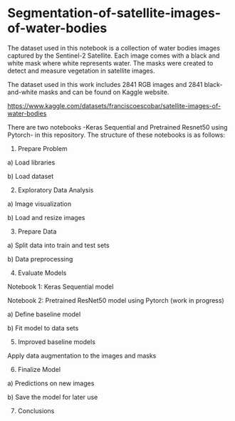 # Segmentation-of-satellite-images-of-water-bodies

The dataset used in this notebook is a collection of water bodies images captured by the Sentinel-2 Satellite. Each image comes with a 
black and white mask where white represents water. The masks were created to detect and measure vegetation in satellite images.

The dataset used in this work includes 2841 RGB images and 2841 black-and-white masks and can be found on Kaggle website.

https://www.kaggle.com/datasets/franciscoescobar/satellite-images-of-water-bodies

There are two notebooks -Keras Sequential and Pretrained Resnet50 using Pytorch- in this repository. The structure of these notebooks is as follows:

1. Prepare Problem

a) Load libraries

b) Load dataset

2. Exploratory Data Analysis

a) Image visualization

b) Load and resize images

3. Prepare Data

a) Split data into train and test sets

b) Data preprocessing

4. Evaluate Models

  Notebook 1: Keras Sequential model

  Notebook 2: Pretrained ResNet50 model using Pytorch (work in progress)

a) Define baseline model

b) Fit model to data sets

5. Improved baseline models

Apply data augmentation to the images and masks

6. Finalize Model

a) Predictions on new images

b) Save the model for later use

7. Conclusions


